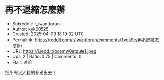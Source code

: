 # 再不退縮怎麼辦

- Subreddit: r_iwanttorun
- Author: kyk00525
- Created: 2025-04-09 18:19:32 UTC
- Permalink: https://reddit.com/r/iwanttorun/comments/1jvcs9c/再不退縮怎麼辦/
- URL: https://i.redd.it/ooamw0atpute1.jpeg
- Ups: 2 | Ratio: 0.75 | Comments: 0
- Flair: 讨论


把所有沒入籍的都踢出去？


